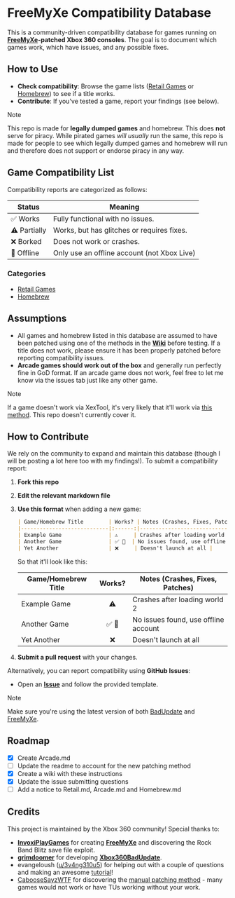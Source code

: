 # FreeMyXe Compatibility Database

This is a community-driven compatibility database for games running on [**FreeMyXe**](https://github.com/InvoxiPlayGames/FreeMyXe)**-patched Xbox 360 consoles**. The goal is to document which games work, which have issues, and any possible fixes.

## How to Use
- **Check compatibility**: Browse the game lists ([Retail Games](/Retail.md) or [Homebrew](/Homebrew.md)) to see if a title works.
- **Contribute**: If you've tested a game, report your findings (see below).
  
> [!NOTE]
> This repo is made for **legally dumped games** and homebrew. This does **not** serve for piracy.
> While pirated games *will usually* run the same, this repo is made for people to see which legally dumped games and homebrew will run and therefore does not support or endorse piracy in any way.

## Game Compatibility List
Compatibility reports are categorized as follows:

| Status | Meaning |
|--------|---------|
| ✅ Works | Fully functional with no issues. |
| ⚠️ Partially | Works, but has glitches or requires fixes. |
| ❌ Borked | Does not work or crashes. |
| 👤 Offline | Only use an offline account (not Xbox Live) |

### Categories
- [Retail Games](/Retail.md)
- [Homebrew](/Homebrew.md)

## Assumptions
- All games and homebrew listed in this database are assumed to have been patched using one of the methods in the [**Wiki**](https://github.com/XDanfr/FMX-Compatibility/wiki) before testing. If a title does not work, please ensure it has been properly patched before reporting compatibility issues.
- **Arcade games should work out of the box** and generally run perfectly fine in GoD format. If an arcade game does not work, feel free to let me know via the issues tab just like any other game.

> [!NOTE]
> If a game doesn't work via XexTool, it's very likely that it'll work via [this method](https://www.youtube.com/watch?v=tUajcJjVaPY). This repo doesn't currently cover it.

## How to Contribute
We rely on the community to expand and maintain this database (though I will be posting a lot here too with my findings!). To submit a compatibility report:

1. **Fork this repo**
2. **Edit the relevant markdown file**
3. **Use this format** when adding a new game:
   ```md
   | Game/Homebrew Title        | Works? | Notes (Crashes, Fixes, Patches)      |
   |----------------------------|:------:|--------------------------------------|
   | Example Game               | ⚠️     | Crashes after loading world 2 |
   | Another Game               | ✅ 👤  | No issues found, use offline account |
   | Yet Another                | ❌     | Doesn't launch at all |
   ```
   So that it'll look like this:

   | Game/Homebrew Title        | Works? | Notes (Crashes, Fixes, Patches)      |
   |----------------------------|:------:|--------------------------------------|
   | Example Game               | ⚠️     | Crashes after loading world 2 |
   | Another Game               | ✅ 👤  | No issues found, use offline account |
   | Yet Another                | ❌     | Doesn't launch at all |


4. **Submit a pull request** with your changes.

Alternatively, you can report compatibility using **GitHub Issues**:
- Open an [**Issue**](https://github.com/Brubhubedits/FMX-Compatibility/issues/new?template=compatibility_report.yml) and follow the provided template.

> [!NOTE]
> Make sure you're using the latest version of both [BadUpdate](https://github.com/grimdoomer/Xbox360BadUpdate/releases/latest) and [FreeMyXe](https://github.com/InvoxiPlayGames/FreeMyXe/releases/latest).

## Roadmap
- [X] Create Arcade.md
- [ ] Update the readme to account for the new patching method
- [X] Create a wiki with these instructions
- [X] Update the issue submitting questions
- [ ] Add a notice to Retail.md, Arcade.md and Homebrew.md

## Credits
This project is maintained by the Xbox 360 community! Special thanks to:
- [**InvoxiPlayGames**](https://github.com/InvoxiPlayGames) for creating [**FreeMyXe**](https://github.com/InvoxiPlayGames/FreeMyXe) and discovering the Rock Band Blitz save file exploit.
- [**grimdoomer**](https://github.com/grimdoomer) for developing [**Xbox360BadUpdate**](https://github.com/grimdoomer/Xbox360BadUpdate).
- evangeloush ([u/3v4ng310u5](https://reddit.com/u/3v4ng310u5)) for helping out with a couple of questions and making an awesome [tutorial](https://www.reddit.com/r/360hacks/comments/1j7kaz8/running_actual_games_on_the_badupdate_exploit/)!
- [CabooseSayzWTF](https://github.com/CabooseSayzWTF) for discovering the [manual patching method](https://github.com/XDanfr/FMX-Compatibility/wiki/Recommended-method:-How-to-patch-Title-Updates) - many games would not work or have TUs working without your work.
